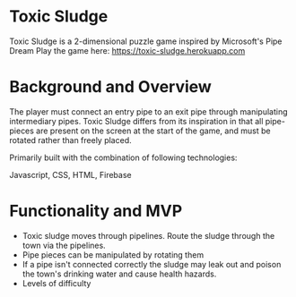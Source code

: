 # Toxic Sludge

Toxic Sludge is a 2-dimensional puzzle game inspired by Microsoft's Pipe Dream
Play the game here: https://toxic-sludge.herokuapp.com

# Background and Overview

The player must connect an entry pipe to an exit pipe through manipulating intermediary pipes. Toxic Sludge differs from its inspiration in that all pipe-pieces are present on the screen at the start of the game, and must be rotated rather than freely placed. 

Primarily built with the combination of following technologies: 

Javascript, CSS, HTML, Firebase


# Functionality and MVP
+ Toxic sludge moves through pipelines. Route the sludge through the town via the pipelines.
+ Pipe pieces can be manipulated by rotating them
+ If a pipe isn't connected correctly the sludge may leak out and poison the town's drinking water and cause health hazards.
+ Levels of difficulty



